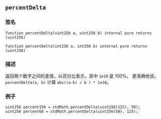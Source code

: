 ## `percentDelta`

### 签名

```solidity
function percentDelta(uint256 a, uint256 b) internal pure returns (uint256)
```

```solidity
function percentDelta(int256 a, int256 b) internal pure returns (uint256)
```

### 描述

返回两个数字之间的差值，以百分比表示，其中 `1e18` 是 100%。
更准确地说，`percentDelta(a, b)` 计算 `abs((a-b) / b ) * 1e18`。

### 例子

```solidity
uint256 percent150 = stdMath.percentDelta(uint256(125), 50);
uint256 percent60 = stdMath.percentDelta(uint256(50), 125);
```
